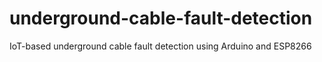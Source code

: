 # underground-cable-fault-detection
IoT-based underground cable fault detection using Arduino and ESP8266
